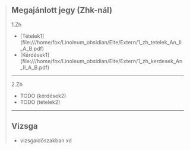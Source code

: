 > ## Megajánlott jegy (Zhk-nál)
>
> 1.Zh
>
> - \[Tételek1\](file:///home/fox/Linoleum_obsidian/Elte/Extern/1_zh_tetelek_An_II_A_B.pdf)
> - \[Kérdések1\](file:///home/fox/Linoleum_obsidian/Elte/Extern/1_zh_kerdesek_An_II_A_B.pdf)
>
> ______________________________________________________________________
>
> 2.Zh
>
> - TODO (kérdések2)
> - TODO (tételek2)
>
> ______________________________________________________________________
>
> ## Vizsga
>
> - vizsgaidőszakban xd
